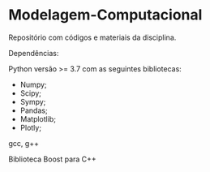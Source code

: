 # Modelagem-Computacional
Repositório com códigos e materiais da disciplina.

Dependências: 

Python versão >= 3.7 com as seguintes bibliotecas: 
  - Numpy; 
  - Scipy;
  - Sympy;
  - Pandas;
  - Matplotlib;
  - Plotly;

gcc, g++ 

Biblioteca Boost para C++ 
